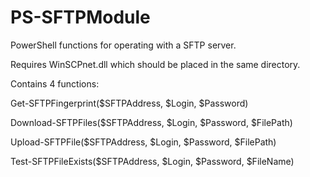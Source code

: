 # PS-SFTPModule
PowerShell functions for operating with a SFTP server.


Requires WinSCPnet.dll which should be placed in the same directory.


Contains 4 functions:

Get-SFTPFingerprint($SFTPAddress, $Login, $Password)

Download-SFTPFiles($SFTPAddress, $Login, $Password, $FilePath)

Upload-SFTPFile($SFTPAddress, $Login, $Password, $FilePath)

Test-SFTPFileExists($SFTPAddress, $Login, $Password, $FileName)
